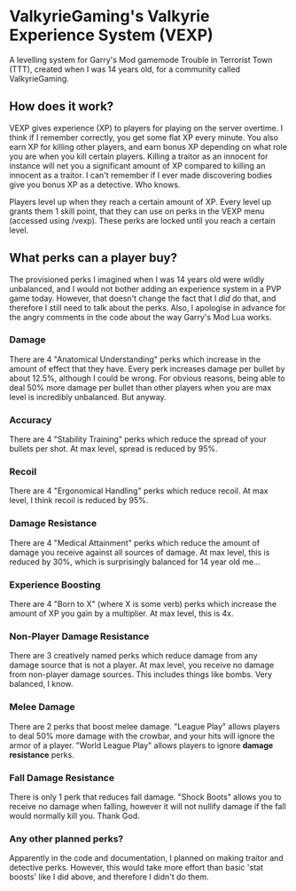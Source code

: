 # ValkyrieGaming's Valkyrie Experience System (VEXP)
A levelling system for Garry's Mod gamemode Trouble in Terrorist Town (TTT), created when I was 14 years old, for a community called ValkyrieGaming.

## How does it work?
VEXP gives experience (XP) to players for playing on the server overtime. I think if I remember correctly, you get some flat XP every minute. You also earn XP for killing other players, and earn bonus XP depending on what role you are when you kill certain players. Killing a traitor as an innocent for instance will net you a significant amount of XP compared to killing an innocent as a traitor. I can't remember if I ever made discovering bodies give you bonus XP as a detective. Who knows.

Players level up when they reach a certain amount of XP. Every level up grants them 1 skill point, that they can use on perks in the VEXP menu (accessed using /vexp). These perks are locked until you reach a certain level.

## What perks can a player buy?
The provisioned perks I imagined when I was 14 years old were wildly unbalanced, and I would not bother adding an experience system in a PVP game today. However, that doesn't change the fact that I _did_ do that, and therefore I still need to talk about the perks. Also, I apologise in advance for the angry comments in the code about the way Garry's Mod Lua works.

### Damage
There are 4 "Anatomical Understanding" perks which increase in the amount of effect that they have. Every perk increases damage per bullet by about 12.5%, although I could be wrong. For obvious reasons, being able to deal 50% more damage per bullet than other players when you are max level is incredibly unbalanced. But anyway.

### Accuracy
There are 4 "Stability Training" perks which reduce the spread of your bullets per shot. At max level, spread is reduced by 95%.

### Recoil
There are 4 "Ergonomical Handling" perks which reduce recoil. At max level, I think recoil is reduced by 95%.

### Damage Resistance
There are 4 "Medical Attainment" perks which reduce the amount of damage you receive against all sources of damage. At max level, this is reduced by 30%, which is surprisingly balanced for 14 year old me...

### Experience Boosting
There are 4 "Born to X" (where X is some verb) perks which increase the amount of XP you gain by a multiplier. At max level, this is 4x.

### Non-Player Damage Resistance
There are 3 creatively named perks which reduce damage from any damage source that is not a player. At max level, you receive no damage from non-player damage sources. This includes things like bombs. Very balanced, I know.

### Melee Damage
There are 2 perks that boost melee damage. "League Play" allows players to deal 50% more damage with the crowbar, and your hits will ignore the armor of a player. "World League Play" allows players to ignore **damage resistance** perks.

### Fall Damage Resistance
There is only 1 perk that reduces fall damage. "Shock Boots" allows you to receive no damage when falling, however it will not nullify damage if the fall would normally kill you. Thank God.

### Any other planned perks?
Apparently in the code and documentation, I planned on making traitor and detective perks. However, this would take more effort than basic 'stat boosts' like I did above, and therefore I didn't do them.
